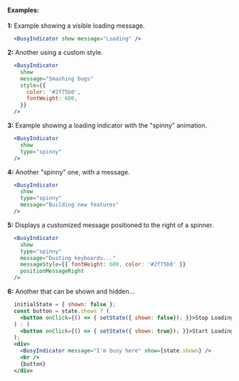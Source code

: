 #### Examples:


__1:__ Example showing a visible loading message.

```jsx
  <BusyIndicator show message="Loading" />
```


__2:__ Another using a custom style.

```jsx
  <BusyIndicator
    show
    message="Smashing bugs"
    style={{
      color: '#2f75b0',
      fontWeight: 600,
    }}
  />
```


__3:__ Example showing a loading indicator with the "spinny" animation.

```jsx
  <BusyIndicator
    show
    type="spinny"
  />
```

__4:__ Another "spinny" one, with a message.

```jsx
  <BusyIndicator
    show
    type="spinny"
    message="Building new features"
  />
```

__5:__ Displays a customized message positioned to the right of a spinner.

```jsx
  <BusyIndicator
    show
    type="spinny"
    message="Dusting keyboards..."
    messageStyle={{ fontWeight: 600, color: '#2f75b0' }}
    positionMessageRight
  />
```

__6:__ Another that can be shown and hidden...

```jsx
  initialState = { shown: false };
  const button = state.shown ? (
    <button onClick={() => { setState({ shown: false}); }}>Stop Loading</button>
  ) : (
    <button onClick={() => { setState({ shown: true}); }}>Start Loading</button>
  );
  <div>
    <BusyIndicator message="I'm busy here" show={state.shown} />
    <br /> 
    {button}
  </div>
```
